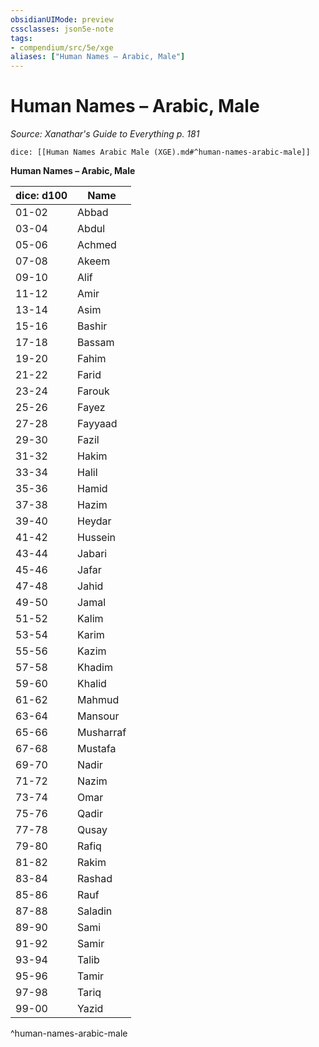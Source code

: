 ```yaml
---
obsidianUIMode: preview
cssclasses: json5e-note
tags:
- compendium/src/5e/xge
aliases: ["Human Names – Arabic, Male"]
---
```

# Human Names – Arabic, Male
*Source: Xanathar's Guide to Everything p. 181* 

`dice: [[Human Names Arabic Male (XGE).md#^human-names-arabic-male]]`

**Human Names – Arabic, Male**

| dice: d100 | Name |
|------------|------|
| 01-02 | Abbad |
| 03-04 | Abdul |
| 05-06 | Achmed |
| 07-08 | Akeem |
| 09-10 | Alif |
| 11-12 | Amir |
| 13-14 | Asim |
| 15-16 | Bashir |
| 17-18 | Bassam |
| 19-20 | Fahim |
| 21-22 | Farid |
| 23-24 | Farouk |
| 25-26 | Fayez |
| 27-28 | Fayyaad |
| 29-30 | Fazil |
| 31-32 | Hakim |
| 33-34 | Halil |
| 35-36 | Hamid |
| 37-38 | Hazim |
| 39-40 | Heydar |
| 41-42 | Hussein |
| 43-44 | Jabari |
| 45-46 | Jafar |
| 47-48 | Jahid |
| 49-50 | Jamal |
| 51-52 | Kalim |
| 53-54 | Karim |
| 55-56 | Kazim |
| 57-58 | Khadim |
| 59-60 | Khalid |
| 61-62 | Mahmud |
| 63-64 | Mansour |
| 65-66 | Musharraf |
| 67-68 | Mustafa |
| 69-70 | Nadir |
| 71-72 | Nazim |
| 73-74 | Omar |
| 75-76 | Qadir |
| 77-78 | Qusay |
| 79-80 | Rafiq |
| 81-82 | Rakim |
| 83-84 | Rashad |
| 85-86 | Rauf |
| 87-88 | Saladin |
| 89-90 | Sami |
| 91-92 | Samir |
| 93-94 | Talib |
| 95-96 | Tamir |
| 97-98 | Tariq |
| 99-00 | Yazid |
^human-names-arabic-male